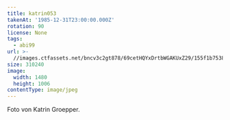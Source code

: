 ```yaml
---
title: katrin053
takenAt: '1985-12-31T23:00:00.000Z'
rotation: 90
license: None
tags:
  - abi99
url: >-
  //images.ctfassets.net/bncv3c2gt878/69cetHQYxDrtbWGAKUxZ29/155f1b75386bbe32b6b3be40a2c9b16b/katrin053_14688293541_o
size: 310240
image:
  width: 1480
  height: 1006
contentType: image/jpeg
---
```


Foto von Katrin Groepper.